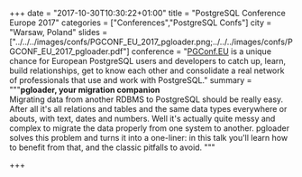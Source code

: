 +++
date = "2017-10-30T10:30:22+01:00"
title = "PostgreSQL Conference Europe 2017"
categories = ["Conferences","PostgreSQL Confs"]
city = "Warsaw, Poland"
slides = ["../../../images/confs/PGCONF_EU_2017_pgloader.png;../../../images/confs/PGCONF_EU_2017_pgloader.pdf"]
conference = "[PGConf.EU](https://2017.pgconf.eu) is a unique chance for European PostgreSQL users and developers to catch up, learn, build relationships, get to know each other and consolidate a real network of professionals that use and work with PostgreSQL."
summary = """**pgloader, your migration companion** <br/> Migrating data from another RDBMS to PostgreSQL should be really easy. After all it's all relations and tables and the same data types everywhere or abouts, with text, dates and numbers. Well it's actually quite messy and complex to migrate the data properly from one system to another. pgloader solves this problem and turns it into a one-liner: in this talk you'll learn how to benefit from that, and the classic pitfalls to avoid.
"""

+++
